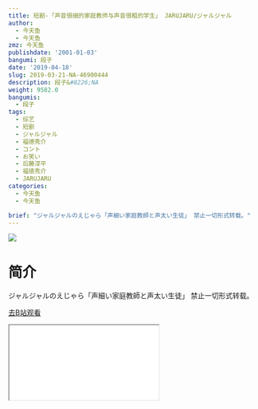 ```yaml
---
title: 短剧-「声音很细的家庭教师与声音很粗的学生」 JARUJARU/ジャルジャル
author:
  - 今天鱼
  - 今天鱼
zmz: 今天鱼
publishdate: '2001-01-03'
bangumi: 段子
date: '2019-04-18'
slug: 2019-03-21-NA-46900444
description: 段子&#8226;NA
weight: 9582.0
bangumis:
  - 段子
tags:
  - 综艺
  - 短剧
  - ジャルジャル
  - 福德秀介
  - コント
  - お笑い
  - 后藤淳平
  - 福徳秀介
  - JARUJARU
categories:
  - 今天鱼
  - 今天鱼

brief: "ジャルジャルのえじゃら「声細い家庭教師と声太い生徒」 禁止一切形式转载。"
---
```

![](https://i.imgur.com/CXAajkV.jpg)
# 简介  
ジャルジャルのえじゃら「声細い家庭教師と声太い生徒」
禁止一切形式转载。  

[去B站观看](https://www.bilibili.com/video/av46900444/)
<div class ="resp-container"><iframe class="testiframe" src="//player.bilibili.com/player.html?aid=46900444"", scrolling="no", allowfullscreen="true" > </iframe></div> 
